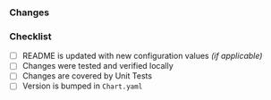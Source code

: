 <!-- Thank you for contributing!-->
### Changes
<!--Provide a description of what has been changed!-->

### Checklist

- [ ] README is updated with new configuration values *(if applicable)*
- [ ] Changes were tested and verified locally
- [ ] Changes are covered by Unit Tests
- [ ] Version is bumped in `Chart.yaml`

<!--### Fixes!-->
